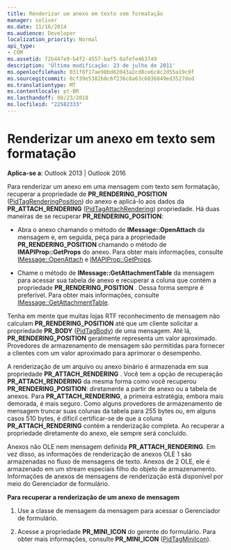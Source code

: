 ```yaml
---
title: Renderizar um anexo em texto sem formatação
manager: soliver
ms.date: 11/16/2014
ms.audience: Developer
localization_priority: Normal
api_type:
- COM
ms.assetid: 72b447e9-b4f2-4557-baf5-0afefe463749
description: 'Última modificação: 23 de julho de 2011'
ms.openlocfilehash: 031f8f17ae98bd62043a2cd8ce6c8c2d55a19c9f
ms.sourcegitcommit: 0cf39e5382b8c6f236c8a63c6036849ed3527ded
ms.translationtype: MT
ms.contentlocale: pt-BR
ms.lasthandoff: 08/23/2018
ms.locfileid: "22582333"
---
```

# <a name="rendering-an-attachment-in-plain-text"></a>Renderizar um anexo em texto sem formatação

  
  
**Aplica-se a**: Outlook 2013 | Outlook 2016 
  
Para renderizar um anexo em uma mensagem com texto sem formatação, recuperar a propriedade de **PR_RENDERING_POSITION** ([PidTagRenderingPosition](pidtagrenderingposition-canonical-property.md)) do anexo e aplicá-lo aos dados da **PR_ATTACH_RENDERING** ([PidTagAttachRendering](pidtagattachrendering-canonical-property.md)) propriedade. Há duas maneiras de se recuperar **PR_RENDERING_POSITION**:
  
- Abra o anexo chamando o método de **IMessage::OpenAttach** da mensagem e, em seguida, peça para a propriedade **PR_RENDERING_POSITION** chamando o método de **IMAPIProp::GetProps** do anexo. Para obter mais informações, consulte [IMessage::OpenAttach](imessage-openattach.md) e [IMAPIProp::GetProps](imapiprop-getprops.md).
    
- Chame o método de **IMessage::GetAttachmentTable** da mensagem para acessar sua tabela de anexo e recuperar a coluna que contém a propriedade **PR_RENDERING_POSITION** . Dessa forma sempre é preferível. Para obter mais informações, consulte [IMessage::GetAttachmentTable](imessage-getattachmenttable.md).
    
Tenha em mente que muitas lojas RTF reconhecimento de mensagem não calculam **PR_RENDERING_POSITION** até que um cliente solicitar a propriedade **PR_BODY** ([PidTagBody](pidtagbody-canonical-property.md)) de uma mensagem. Até lá, **PR_RENDERING_POSITION** geralmente representa um valor aproximado. Provedores de armazenamento de mensagem são permitidas para fornecer a clientes com um valor aproximado para aprimorar o desempenho. 
  
A renderização de um arquivo ou anexo binário é armazenada em sua propriedade **PR_ATTACH_RENDERING** . Você tem a opção de recuperação **PR_ATTACH_RENDERING** da mesma forma como você recuperou **PR_RENDERING_POSITION**: diretamente a partir de anexo ou a tabela de anexos. Para **PR_ATTACH_RENDERING**, a primeira estratégia, embora mais demorada, é mais seguro. Como alguns provedores de armazenamento de mensagem truncar suas colunas da tabela para 255 bytes ou, em alguns casos 510 bytes, é difícil certificar-se de que a coluna **PR_ATTACH_RENDERING** contém a renderização completa. Ao recuperar a propriedade diretamente do anexo, ele sempre será concluído. 
  
Anexos não OLE nem mensagem definida **PR_ATTACH_RENDERING**. Em vez disso, as informações de renderização de anexos OLE 1 são armazenadas no fluxo de mensagens de texto. Anexos de 2 OLE, ele é armazenado em um stream especiais filho do objeto de armazenamento. Informações de anexos de mensagens de renderização está disponível por meio do Gerenciador de formulário. 
  
 **Para recuperar a renderização de um anexo de mensagem**
  
1. Use a classe de mensagem da mensagem para acessar o Gerenciador de formulário.
    
2. Acesse a propriedade **PR_MINI_ICON** do gerente do formulário. Para obter mais informações, consulte **PR_MINI_ICON** ([PidTagMiniIcon](pidtagminiicon-canonical-property.md)).
    

